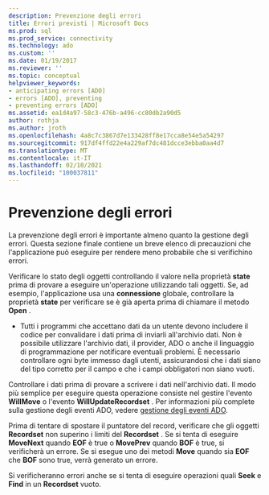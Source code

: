 ```yaml
---
description: Prevenzione degli errori
title: Errori previsti | Microsoft Docs
ms.prod: sql
ms.prod_service: connectivity
ms.technology: ado
ms.custom: ''
ms.date: 01/19/2017
ms.reviewer: ''
ms.topic: conceptual
helpviewer_keywords:
- anticipating errors [ADO]
- errors [ADO], preventing
- preventing errors [ADO]
ms.assetid: ea1d4a97-58c3-476b-a496-cc80db2a90d5
author: rothja
ms.author: jroth
ms.openlocfilehash: 4a8c7c3867d7e133428ff8e17cca8e54e5a54297
ms.sourcegitcommit: 917df4ffd22e4a229af7dc481dcce3ebba0aa4d7
ms.translationtype: MT
ms.contentlocale: it-IT
ms.lasthandoff: 02/10/2021
ms.locfileid: "100037811"
---
```

# <a name="anticipating-errors"></a>Prevenzione degli errori
La prevenzione degli errori è importante almeno quanto la gestione degli errori. Questa sezione finale contiene un breve elenco di precauzioni che l'applicazione può eseguire per rendere meno probabile che si verifichino errori.  
  
 Verificare lo stato degli oggetti controllando il valore nella proprietà **state** prima di provare a eseguire un'operazione utilizzando tali oggetti. Se, ad esempio, l'applicazione usa una **connessione** globale, controllare la proprietà **state** per verificare se è già aperta prima di chiamare il metodo **Open** .  
  
-   Tutti i programmi che accettano dati da un utente devono includere il codice per convalidare i dati prima di inviarli all'archivio dati. Non è possibile utilizzare l'archivio dati, il provider, ADO o anche il linguaggio di programmazione per notificare eventuali problemi. È necessario controllare ogni byte immesso dagli utenti, assicurandosi che i dati siano del tipo corretto per il campo e che i campi obbligatori non siano vuoti.  
  
 Controllare i dati prima di provare a scrivere i dati nell'archivio dati. Il modo più semplice per eseguire questa operazione consiste nel gestire l'evento **WillMove** o l'evento **WillUpdateRecordset** . Per informazioni più complete sulla gestione degli eventi ADO, vedere [gestione degli eventi ADO](./handling-ado-events.md).  
  
 Prima di tentare di spostare il puntatore del record, verificare che gli oggetti **Recordset** non superino i limiti del **Recordset** . Se si tenta di eseguire **MoveNext** quando **EOF** è true o **MovePrev** quando **BOF** è true, si verificherà un errore. Se si esegue uno dei metodi **Move** quando sia **EOF** che **BOF** sono true, verrà generato un errore.  
  
 Si verificheranno errori anche se si tenta di eseguire operazioni quali **Seek** e **Find** in un **Recordset** vuoto.